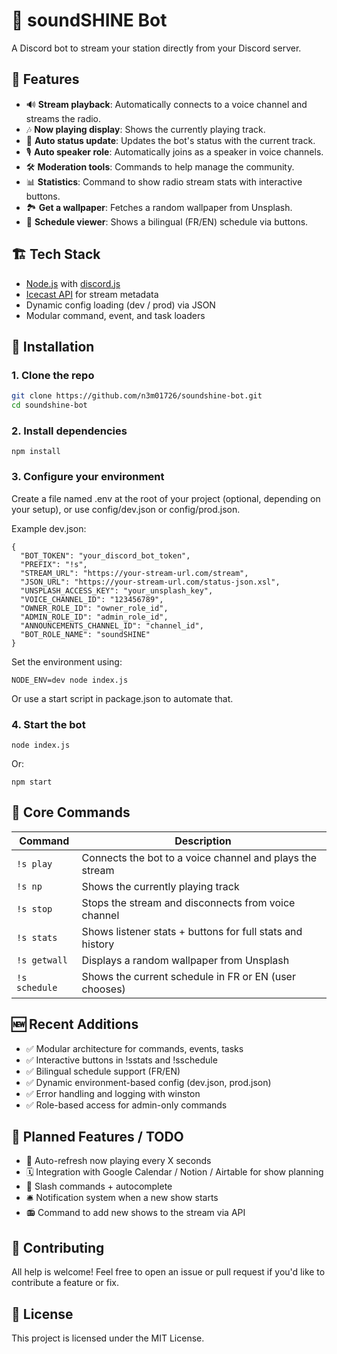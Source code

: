 # 🎵 soundSHINE Bot

A Discord bot to stream your station directly from your Discord server.

## 🚀 Features

- 🔊 **Stream playback**: Automatically connects to a voice channel and streams the radio.
- 🎶 **Now playing display**: Shows the currently playing track.
- 🔄 **Auto status update**: Updates the bot's status with the current track.
- 🎙️ **Auto speaker role**: Automatically joins as a speaker in voice channels.
- 🛠️ **Moderation tools**: Commands to help manage the community.
- 📊 **Statistics**: Command to show radio stream stats with interactive buttons.
- 🏞️ **Get a wallpaper**: Fetches a random wallpaper from Unsplash.
- 📅 **Schedule viewer**: Shows a bilingual (FR/EN) schedule via buttons.

## 🏗️ Tech Stack

- [Node.js](https://nodejs.org/) with [discord.js](https://discord.js.org/)
- [Icecast API](http://icecast.org/) for stream metadata
- Dynamic config loading (dev / prod) via JSON
- Modular command, event, and task loaders

## 📜 Installation

### 1. Clone the repo

```bash
git clone https://github.com/n3m01726/soundshine-bot.git
cd soundshine-bot
```
### 2. Install dependencies
`npm install`

### 3. Configure your environment
Create a file named .env at the root of your project (optional, depending on your setup), or use config/dev.json or config/prod.json.

Example dev.json:

```
{
  "BOT_TOKEN": "your_discord_bot_token",
  "PREFIX": "!s",
  "STREAM_URL": "https://your-stream-url.com/stream",
  "JSON_URL": "https://your-stream-url.com/status-json.xsl",
  "UNSPLASH_ACCESS_KEY": "your_unsplash_key",
  "VOICE_CHANNEL_ID": "123456789",
  "OWNER_ROLE_ID": "owner_role_id",
  "ADMIN_ROLE_ID": "admin_role_id",
  "ANNOUNCEMENTS_CHANNEL_ID": "channel_id",
  "BOT_ROLE_NAME": "soundSHINE"
}
```
Set the environment using:

```
NODE_ENV=dev node index.js
```

Or use a start script in package.json to automate that.

### 4. Start the bot
```
node index.js
```
Or:
```
npm start

```

## 🔧 Core Commands
| Command | Description |
|----------|-----------|
|`!s play`	|   Connects the bot to a voice channel and plays the stream |
|`!s np`	  |    Shows the currently playing track |
|`!s stop`	 |  Stops the stream and disconnects from voice channel |
|`!s stats`	|   Shows listener stats + buttons for full stats and history |
|`!s getwall`|	Displays a random wallpaper from Unsplash |
|`!s schedule`|	Shows the current schedule in FR or EN (user chooses) |

## 🆕 Recent Additions
- ✅ Modular architecture for commands, events, tasks
- ✅ Interactive buttons in !sstats and !sschedule
- ✅ Bilingual schedule support (FR/EN)
- ✅ Dynamic environment-based config (dev.json, prod.json)
- ✅ Error handling and logging with winston
- ✅ Role-based access for admin-only commands

## 🧠 Planned Features / TODO
- 🔄 Auto-refresh now playing every X seconds
- 🗓️ Integration with Google Calendar / Notion / Airtable for show planning
- 💬 Slash commands + autocomplete
- 🛎️ Notification system when a new show starts
- 📻 Command to add new shows to the stream via API

## 🤝 Contributing
All help is welcome! Feel free to open an issue or pull request if you'd like to contribute a feature or fix.

## 📜 License
This project is licensed under the MIT License.
